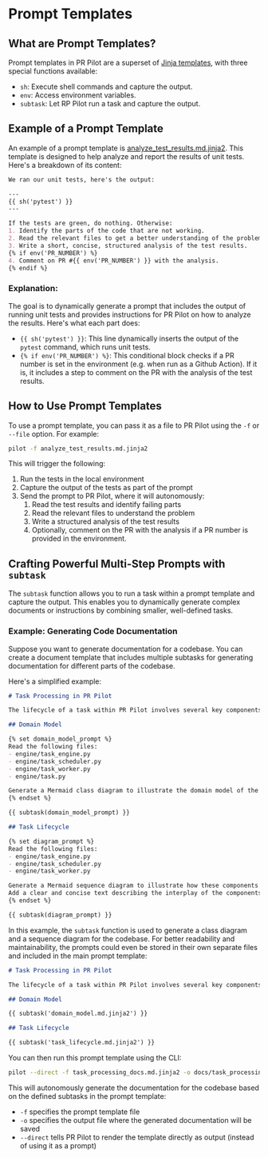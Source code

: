 # Prompt Templates

## What are Prompt Templates?

Prompt templates in PR Pilot are a superset of [Jinja templates](https://jinja.palletsprojects.com/en/3.1.x/),
with three special functions available:

- `sh`: Execute shell commands and capture the output.
- `env`: Access environment variables.
- `subtask`: Let RP Pilot run a task and capture the output.

## Example of a Prompt Template

An example of a prompt template is [analyze_test_results.md.jinja2](./analyze_test_results.md.jinja2). This template is designed to help analyze and 
report the results of unit tests. Here's a breakdown of its content:

```markdown
We ran our unit tests, here's the output:

---
{{ sh('pytest') }}
---

If the tests are green, do nothing. Otherwise:
1. Identify the parts of the code that are not working.
2. Read the relevant files to get a better understanding of the problem.
3. Write a short, concise, structured analysis of the test results.
{% if env('PR_NUMBER') %}
4. Comment on PR #{{ env('PR_NUMBER') }} with the analysis.
{% endif %}
```

### Explanation:

The goal is to dynamically generate a prompt that includes the output of running unit tests and provides instructions 
for PR Pilot on how to analyze the results. Here's what each part does:

- `{{ sh('pytest') }}`: This line dynamically inserts the output of the `pytest` command, which runs unit tests.
- `{% if env('PR_NUMBER') %}`: This conditional block checks if a PR number is set in the environment (e.g. when run as a Github Action). If it is, it includes a step to comment on the PR with the analysis of the test results.

## How to Use Prompt Templates

To use a prompt template, you can pass it as a file to PR Pilot using the `-f` or `--file` option. For example:

```bash
pilot -f analyze_test_results.md.jinja2
```

This will trigger the following:
1. Run the tests in the local environment
2. Capture the output of the tests as part of the prompt
3. Send the prompt to PR Pilot, where it will autonomously:
    1. Read the test results and identify failing parts
    2. Read the relevant files to understand the problem
    3. Write a structured analysis of the test results
    4. Optionally, comment on the PR with the analysis if a PR number is provided in the environment.

## Crafting Powerful Multi-Step Prompts with `subtask`

The `subtask` function allows you to run a task within a prompt template and capture the output. This enables you 
to dynamically generate complex documents or instructions by combining smaller, well-defined tasks.

### Example: Generating Code Documentation

Suppose you want to generate documentation for a codebase. You can create a document template that includes
multiple subtasks for generating documentation for different parts of the codebase. 

Here's a simplified example:

```markdown
# Task Processing in PR Pilot

The lifecycle of a task within PR Pilot involves several key components: `TaskEngine`, `TaskScheduler`, and `TaskWorker`.

## Domain Model

{% set domain_model_prompt %}
Read the following files:
- engine/task_engine.py
- engine/task_scheduler.py
- engine/task_worker.py
- engine/task.py

Generate a Mermaid class diagram to illustrate the domain model of the task processing in PR Pilot. Add a clear and concise text description.
{% endset %}

{{ subtask(domain_model_prompt) }}

## Task Lifecycle

{% set diagram_prompt %}
Read the following files:
- engine/task_engine.py
- engine/task_scheduler.py
- engine/task_worker.py

Generate a Mermaid sequence diagram to illustrate how these components work together to execute a task. 
Add a clear and concise text describing the interplay of the components.
{% endset %}

{{ subtask(diagram_prompt) }}
```

In this example, the `subtask` function is used to generate a class diagram and a sequence diagram for the codebase.
For better readability and maintainability, the prompts could even be stored in their own separate files and included in the main prompt template:

```markdown
# Task Processing in PR Pilot

The lifecycle of a task within PR Pilot involves several key components: `TaskEngine`, `TaskScheduler`, and `TaskWorker`.

## Domain Model

{{ subtask('domain_model.md.jinja2') }}

## Task Lifecycle

{{ subtask('task_lifecycle.md.jinja2') }}
```
You can then run this prompt template using the CLI:

```bash
pilot --direct -f task_processing_docs.md.jinja2 -o docs/task_processing.md
```

This will autonomously generate the documentation for the codebase based on the defined subtasks in the prompt template:
- `-f` specifies the prompt template file
- `-o` specifies the output file where the generated documentation will be saved
- `--direct` tells PR Pilot to render the template directly as output (instead of using it as a prompt)
